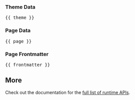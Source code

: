### Theme Data

<pre>{{ theme }}</pre>

### Page Data

<pre>{{ page }}</pre>

### Page Frontmatter

<pre>{{ frontmatter }}</pre>

## More

Check out the documentation for the [full list of runtime APIs](https://vitepress.dev/reference/runtime-api#usedata).

